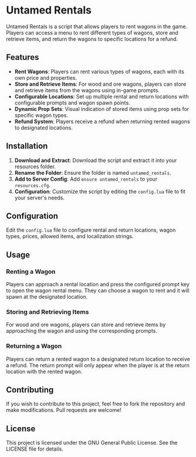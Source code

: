 
# Untamed Rentals

Untamed Rentals is a script that allows players to rent wagons in the game. Players can access a menu to rent different types of wagons, store and retrieve items, and return the wagons to specific locations for a refund.

## Features

- **Rent Wagons**: Players can rent various types of wagons, each with its own price and properties.
- **Store and Retrieve Items**: For wood and ore wagons, players can store and retrieve items from the wagons using in-game prompts.
- **Configurable Locations**: Set up multiple rental and return locations with configurable prompts and wagon spawn points.
- **Dynamic Prop Sets**: Visual indication of stored items using prop sets for specific wagon types.
- **Refund System**: Players receive a refund when returning rented wagons to designated locations.

## Installation

1. **Download and Extract**: Download the script and extract it into your resources folder.
2. **Rename the Folder**: Ensure the folder is named `untamed_rentals`.
3. **Add to Server Config**: Add `ensure untamed_rentals` to your `resources.cfg`.
4. **Configuration**: Customize the script by editing the `config.lua` file to fit your server's needs.

## Configuration

Edit the `config.lua` file to configure rental and return locations, wagon types, prices, allowed items, and localization strings.

## Usage

### Renting a Wagon

Players can approach a rental location and press the configured prompt key to open the wagon rental menu. They can choose a wagon to rent and it will spawn at the designated location.

### Storing and Retrieving Items

For wood and ore wagons, players can store and retrieve items by approaching the wagon and using the corresponding prompts.

### Returning a Wagon

Players can return a rented wagon to a designated return location to receive a refund. The return prompt will only appear when the player is at the return location with the rented wagon.

## Contributing

If you wish to contribute to this project, feel free to fork the repository and make modifications. Pull requests are welcome!

## License

This project is licensed under the GNU General Public License. See the LICENSE file for details.
